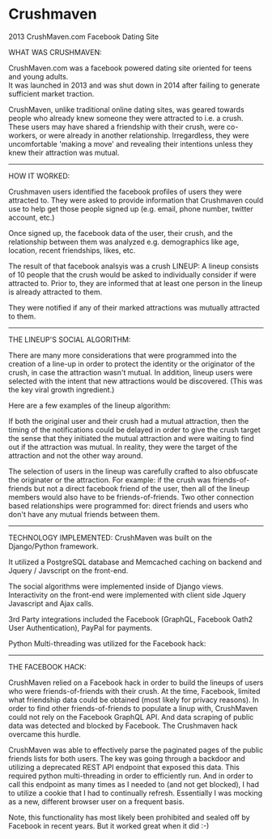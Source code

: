 # Crushmaven
2013 CrushMaven.com Facebook Dating Site

WHAT WAS CRUSHMAVEN:

CrushMaven.com was a facebook powered dating site oriented for teens and young adults.  
It was launched in 2013 and was shut down in 2014 after failing to generate sufficient market traction.

CrushMaven, unlike traditional online dating sites, was geared towards people who already knew someone they were attracted to i.e. a crush. These users may have shared a friendship with their crush, were co-workers, or were already in another relationship.  Irregardless, they were uncomfortable 'making a move' and revealing their intentions unless they knew their attraction was mutual.

---
HOW IT WORKED:

Crushmaven users identified the facebook profiles of users they were attracted to. They were asked to provide information that Crushmaven could use to help get those people signed up (e.g. email, phone number, twitter account, etc.)

Once signed up, the facebook data of the user, their crush, and the relationship between them was analyzed
e.g. demographics like age, location, recent friendships, likes, etc.

The result of that facebook analsyis was a crush LINEUP: A lineup consists of 10 people that the crush would be asked to individually consider if were attracted to. Prior to, they are informed that at least one person in the lineup is already attracted to them.

They were notified if any of their marked attractions was mutually attracted to them.

---
THE LINEUP'S SOCIAL ALGORITHM:

There are many more considerations that were programmed into the creation of a line-up in order to protect the identity
or the originator of the crush, in case the attraction wasn't mutual.  In addition, lineup users were selected with the intent that new attractions would be discovered.  (This was the key viral growth ingredient.)

Here are a few examples of the lineup algorithm: 

If both the original user and their crush had a mutual attraction, then the timing of the notifications could be delayed in order to give the crush target the sense that they initiated the mutual attraction and were waiting to find out if the attraction was mutual.  In reality, they were the target of the attraction and not the other way around.

The selection of users in the lineup was carefully crafted to also obfuscate the originater or the attraction.  For example: if the crush was friends-of-friends but not a direct facebook friend of the user, then all of the lineup members would also have to be friends-of-friends.  Two other connection based relationships were programmed for: direct friends and users who don't have any mutual friends between them.

---

TECHNOLOGY IMPLEMENTED: CrushMaven was built on the Django/Python framework. 

It utilized a PostgreSQL database and Memcached caching on backend and Jquery / Javscript on the front-end.

The social algorithms were implemented inside of Django views.  Interactivity on the front-end were implemented with client side Jquery Javascript and Ajax calls.

3rd Party integrations included the Facebook (GraphQL, Facebook Oath2 User Authentication), PayPal for payments.

Python Multi-threading was utilized for the Facebook hack:

---

THE FACEBOOK HACK:

CrushMaven relied on a Facebook hack in order to build the lineups of users who were friends-of-friends with their crush.  At the time, Facebook, limited what friendship data could be obtained (most likely for privacy reasons).  In order to find other friends-of-friends to populate a linup with, CrushMaven could not rely on the Facebook GraphQL API.  And data scraping of public data was detected and blocked by Facebook. The Crushmaven hack overcame this hurdle.

CrushMaven was able to effectively parse the paginated pages of the public friends lists for both users. The key was going through a backdoor and utilizing a deprecated REST API endpoint that exposed this data. This required python multi-threading in order to efficiently run.  And in order to call this endpoint as many times as I needed to (and not get blocked), I had to utilize a cookie that I had to continually refresh.  Essentially I was mocking as a new, different browser user on a frequent basis.  

Note, this functionality has most likely been prohibited and sealed off by Facebook in recent years.  But it worked great when it did :-)


